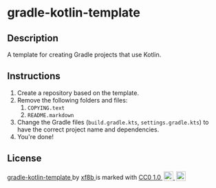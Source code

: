 # gradle-kotlin-template

## Description

A template for creating Gradle projects that use Kotlin.

## Instructions

1. Create a repository based on the template.
2. Remove the following folders and files:
   1. `COPYING.text`
   2. `README.markdown`
3. Change the Gradle files (`build.gradle.kts`, `settings.gradle.kts`) to have the correct project name and
   dependencies.
4. You're done!

## License

<p>
    <a href="https://github.com/xf8b/gradle-kotlin-template/" property="dct:title" rel="cc:attributionURL">
        gradle-kotlin-template
    </a>
    by
    <a href="https://xf8b.github.io/" property="cc:attributionName" rel="cc:attributionURL dct:creator">
        xf8b
    </a>
    is marked with
    <a href="http://creativecommons.org/publicdomain/zero/1.0" rel="license noopener noreferrer"
       style="display:inline-block;" target="_blank">
        CC0 1.0
        <img alt="CC Icon"
             src="https://mirrors.creativecommons.org/presskit/icons/cc.svg"
             style="height:22px!important;margin-left:3px;vertical-align:text-bottom;">
        <img alt="CC0 Icon"
             src="https://mirrors.creativecommons.org/presskit/icons/zero.svg"
             style="height:22px!important;margin-left:3px;vertical-align:text-bottom;">
    </a>
</p>